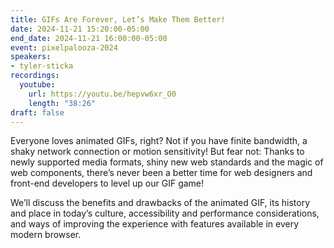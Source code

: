 ```yaml
---
title: GIFs Are Forever, Let’s Make Them Better!
date: 2024-11-21 15:20:00-05:00
end_date: 2024-11-21 16:00:00-05:00
event: pixelpalooza-2024
speakers:
- tyler-sticka
recordings:
  youtube:
    url: https://youtu.be/hepvw6xr_O0
    length: "38:26"
draft: false
---
```


Everyone loves animated GIFs, right? Not if you have finite bandwidth, a shaky network connection or motion sensitivity! But fear not: Thanks to newly supported media formats, shiny new web standards and the magic of web components, there’s never been a better time for web designers and front-end developers to level up our GIF game!

We’ll discuss the benefits and drawbacks of the animated GIF, its history and place in today’s culture, accessibility and performance considerations, and ways of improving the experience with features available in every modern browser.
